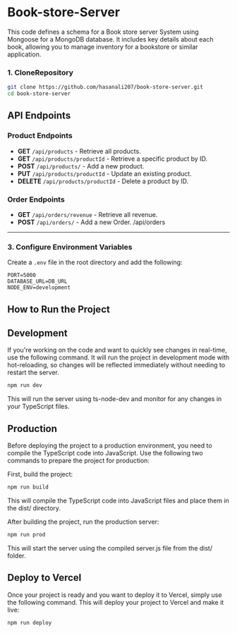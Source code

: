 # Book-store-Server

This code defines a schema for a Book store server System using Mongoose for a MongoDB database. It includes key details about each book, allowing you to manage inventory for a bookstore or similar application.

### 1. CloneRepository

```bash
git clone https://github.com/hasanali207/book-store-server.git
cd book-store-server
```

## API Endpoints

### Product Endpoints

- **GET** `/api/products` - Retrieve all products.
- **GET** `/api/products/productId` - Retrieve a specific product by ID.
- **POST** `/api/products/` - Add a new product.
- **PUT** `/api/products/productId` - Update an existing product.
- **DELETE** `/api/products/productId` - Delete a product by ID.

### Order Endpoints

- **GET** `/api/orders/revenue` - Retrieve all revenue.
- **POST** `/api/orders/` - Add a new Order. /api/orders

---

### 3. Configure Environment Variables

Create a `.env` file in the root directory and add the following:

```env
PORT=5000
DATABASE_URL=DB_URL
NODE_ENV=development
```

## How to Run the Project

## Development

If you're working on the code and want to quickly see changes in real-time, use the following command. It will run the project in development mode with hot-reloading, so changes will be reflected immediately without needing to restart the server.

```bash
npm run dev
```

This will run the server using ts-node-dev and monitor for any changes in your TypeScript files.

## Production

Before deploying the project to a production environment, you need to compile the TypeScript code into JavaScript. Use the following two commands to prepare the project for production:

First, build the project:

```bash
npm run build
```

This will compile the TypeScript code into JavaScript files and place them in the dist/ directory.

After building the project, run the production server:

```bash
npm run prod
```

This will start the server using the compiled server.js file from the dist/ folder.

## Deploy to Vercel

Once your project is ready and you want to deploy it to Vercel, simply use the following command. This will deploy your project to Vercel and make it live:

```bash
npm run deploy
```
